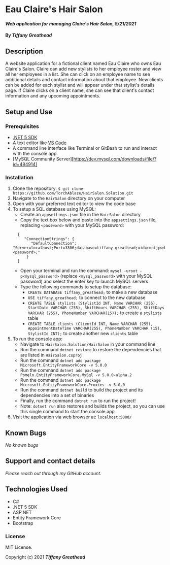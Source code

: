 # Eau Claire's Hair Salon

#### _Web application for managing Claire's Hair Salon, 5/21/2021_

#### By _**Tiffany Greathead**_

## Description

A website application for a fictional client named Eau Claire who owns Eau Claire's Salon. Claire can add new stylists to her employee roster and view all her employees in a list. She can click on an employee name to see additional details and contact information about that employee. New clients can be added for each stylist and will appear under that stylist's details page. If Claire clicks on a client name, she can see that client's contact information and any upcoming appointments.

## Setup and Use

### Prerequisites

- [.NET 5 SDK](https://dotnet.microsoft.com/download/dotnet/5.0)
- A text editor like [VS Code](https://code.visualstudio.com/)
- A command line interface like Terminal or GitBash to run and interact with the console app.
- [MySQL Community Server][https://dev.mysql.com/downloads/file/?id=484914]

### Installation

1. Clone the repository: `$ git clone https://github.com/TorchAblaze/HairSalon.Solution.git`
2. Navigate to the `HairSalon` directory on your computer
3. Open with your preferred text editor to view the code base
4. To setup a SQL database using MySQL:
   - Create an `appsettings.json` file in the `HairSalon` directory
   - Copy the text box below and paste into the `appsettings.json` file, replacing `<password>` with your MySQL password:
   ```
     {
        "ConnectionStrings": {
           "DefaultConnection": "Server=localhost;Port=3306;database=tiffany_greathead;uid=root;pwd=<password>;"
         }
     }
   ```
   - Open your terminal and run the command: `mysql -uroot -p<mysql_password>` (replace `<mysql_password>` with your MySQL password) and select the enter key to launch MySQL servers
   - Type the following commands to setup the database:
     - `CREATE DATABASE tiffany_greathead;` to make a new database
     - `USE tiffany_greathead;` to connect to the new database
     - `CREATE TABLE stylists (StylistId INT, Name VARCHAR (255), StartDate VARCHAR (255), ShiftHours VARCHAR (255), ShiftDays VARCHAR (255), PhoneNumber VARCHAR(15));` to create a `stylists` table
     - `CREATE TABLE clients (ClientId INT, Name VARCHAR (255), AppointmentDateTime VARCHAR(255), PhoneNumber VARCHAR (15), StylistId INT);` to create another new `clients` table
5. To run the console app:
   - Navigate to `HairSalon.Solution/HairSalon` in your command line
   - Run the command `dotnet restore` to restore the dependencies that are listed in `HairSalon.csproj`
   - Run the command `dotnet add package Microsoft.EntityFrameworkCore -v 5.0.0`
   - Run the command `dotnet add package Pomelo.EntityFrameworkCore.MySql -v 5.0.0-alpha.2`
   - Run the command `dotnet add package Microsoft.EntityFrameworkCore.Proxies -v 5.0.0`
   - Run the command `dotnet build` to build the project and its dependencies into a set of binaries
   - Finally, run the command `dotnet run` to run the project!
   - Note: `dotnet run` also restores and builds the project, so you can use this single command to start the console app
6. Visit the application via web browser at: `localhost:5000/`

## Known Bugs

_No known bugs_

## Support and contact details

_Please reach out through my GitHub account._

## Technologies Used

- C#
- .NET 5 SDK
- ASP.NET
- Entity Framework Core
- Bootstrap

### License

MIT License.

Copyright (c) 2021 **_Tiffany Greathead_**
